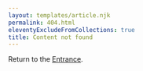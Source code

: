 ```yaml
---
layout: templates/article.njk
permalink: 404.html
eleventyExcludeFromCollections: true
title: Content not found
---
```


Return to the <a href="{{'/'|url}}">Entrance</a>.
